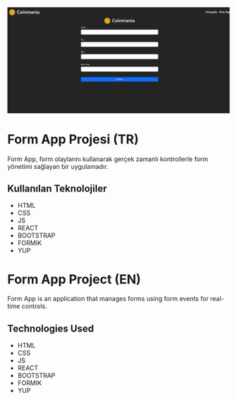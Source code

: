 <img src="./src/assets/img/animation.gif" alt="Form App">

# Form App Projesi (TR)

Form App, form olaylarını kullanarak gerçek zamanlı kontrollerle form yönetimi sağlayan bir uygulamadır.

## Kullanılan Teknolojiler

- HTML
- CSS
- JS
- REACT
- BOOTSTRAP
- FORMIK
- YUP

# Form App Project (EN)


Form App is an application that manages forms using form events for real-time controls.

## Technologies Used

- HTML
- CSS
- JS
- REACT
- BOOTSTRAP
- FORMIK
- YUP
